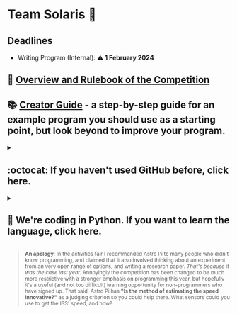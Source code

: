 # Team Solaris :sunrise:
## Deadlines
- Writing Program (Internal): **:warning: 1 February 2024**

## :book: [Overview and Rulebook of the Competition](https://astro-pi.org/mission-space-lab/rulebook)
## :books: [Creator Guide](https://projects.raspberrypi.org/en/projects/mission-space-lab-creator-guide) - a step-by-step guide for an example program you should use as a starting point, but look beyond to improve your program.
<details><summary>

## :octocat: If you haven't used GitHub before, click here.
</summary>

- Install [GitHub Desktop](https://desktop.github.com)
- Install a code editor (we recommend [PyCharm Community Edition (or Professional if you know you have access to it via the school)](https://www.jetbrains.com/pycharm/download/?section=windows) / [Visual Studio Code](https://code.visualstudio.com/) then install the Python Extension Pack)
- Clone this `apollo-1845/2023-Stardust` repository ([steps here, but there's often no need to make a new branch - you can stick with the `main` one](https://docs.github.com/en/desktop/adding-and-cloning-repositories/cloning-a-repository-from-github-to-github-desktop))
- Open the local directory (step 5 in the last link) in your code editor - you should see this README and all the code added so far.
- Use commits and pushes ([steps here, but there's often no need to make a new branch - you can stick with the `main` one](https://docs.github.com/en/desktop/making-changes-in-a-branch/committing-and-reviewing-changes-to-your-project-in-github-desktop)) to save and upload your code.
- Click the "Fetch"/"Pull" button when it appears at the top of GitHub Desktop to update your code with changes made by the rest of your team, then repeat the last three steps including this one whenever you need to.
</details>

<details><summary>

## :snake: We're coding in Python. If you want to learn the language, click here.
</summary>

- If you don't have much time, just using the creator's guide (top of this page) should give you a good idea of Python.
- We recommend [the w3schools tutorial](https://www.w3schools.com/python/) if you're already confident with programming in another language.
- If you want a more-in-depth tutorial, [the Real Python one](https://realpython.com/learning-paths/python-basics/) should be good.
</details>

> <sup>**An apology**: In the activities fair I recommended Astro Pi to many people who didn't know programming, and claimed that it also involved thinking about an experiment from an very open range of options, and writing a research paper. *That's because it was the case last year.* Annoyingly the competition has been changed to be much more restrictive with a stronger emphasis on programming this year, but hopefully it's a useful (and not too difficult) learning opportunity for non-programmers who have signed up. That said, Astro Pi has **"Is the method of estimating the speed innovative?"** as a judging criterion so you could help there. What sensors could you use to get the ISS' speed, and how?</sup>
